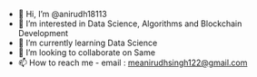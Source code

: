 - 👋 Hi, I’m @anirudh18113
- 👀 I’m interested in Data Science, Algorithms and Blockchain Development
- 🌱 I’m currently learning Data Science
- 💞️ I’m looking to collaborate on Same
- 📫 How to reach me - email : meanirudhsingh122@gmail.com

<!---
anirudh18113/anirudh18113 is a ✨ special ✨ repository because its `README.md` (this file) appears on your GitHub profile.
You can click the Preview link to take a look at your changes.
--->
